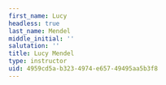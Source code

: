 ```yaml
---
first_name: Lucy
headless: true
last_name: Mendel
middle_initial: ''
salutation: ''
title: Lucy Mendel
type: instructor
uid: 4959cd5a-b323-4974-e657-49495aa5b3f8
---
```

